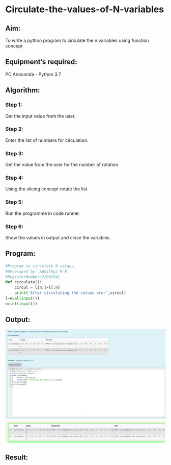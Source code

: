 # Circulate-the-values-of-N-variables
## Aim:
To write a python program to circulate the n variables using function concept
## Equipment’s required:
PC
Anaconda - Python 3.7
## Algorithm: 
### Step 1:
 Get the input value from the user.
### Step 2:
 Enter the list of numbers for circulation.
### Step 3: 
Get the value from the user for the number of rotation
### Step 4: 
Using the slicing concept rotate the list
### Step 5: 
Run the programme in code runner.
### Step 6: 
Show the values in output and close the variables.

## Program:
```python
#Program to circulate N values.
#Developed by: Adhithya M R
#RegisterNumber:22002941
def circulate():
    circul = l[n:]+l[:n]
    print('After circulating the values are:',circul)
l=eval(input())
n=int(input())
```

## Output:
![](/Screenshot%20from%202022-12-29%2010-35-36.png)
## Result:

